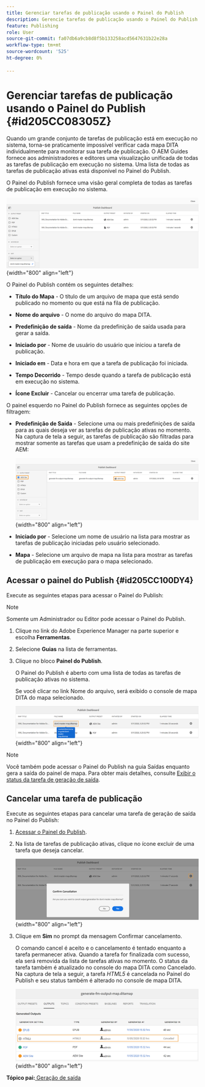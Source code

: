 ```yaml
---
title: Gerenciar tarefas de publicação usando o Painel do Publish
description: Gerencie tarefas de publicação usando o Painel do Publish no AEM Guides. Saber como acessar o painel de publicação e cancelar uma tarefa de publicação.
feature: Publishing
role: User
source-git-commit: fa07db6a9cb8d8f5b133258acd5647631b22e28a
workflow-type: tm+mt
source-wordcount: '525'
ht-degree: 0%

---
```


# Gerenciar tarefas de publicação usando o Painel do Publish {#id205CC08305Z}

Quando um grande conjunto de tarefas de publicação está em execução no sistema, torna-se praticamente impossível verificar cada mapa DITA individualmente para monitorar sua tarefa de publicação. O AEM Guides fornece aos administradores e editores uma visualização unificada de todas as tarefas de publicação em execução no sistema. Uma lista de todas as tarefas de publicação ativas está disponível no Painel do Publish.

O Painel do Publish fornece uma visão geral completa de todas as tarefas de publicação em execução no sistema.

![](images/publish-dashboard.png){width="800" align="left"}

O Painel do Publish contém os seguintes detalhes:

- **Título do Mapa** - O título de um arquivo de mapa que está sendo publicado no momento ou que está na fila de publicação.

- **Nome do arquivo** - O nome do arquivo do mapa DITA.

- **Predefinição de saída** - Nome da predefinição de saída usada para gerar a saída.

- **Iniciado por** - Nome de usuário do usuário que iniciou a tarefa de publicação.

- **Iniciado em** - Data e hora em que a tarefa de publicação foi iniciada.

- **Tempo Decorrido** - Tempo desde quando a tarefa de publicação está em execução no sistema.

- **Ícone Excluir** - Cancelar ou encerrar uma tarefa de publicação.

O painel esquerdo no Painel do Publish fornece as seguintes opções de filtragem:

- **Predefinição de Saída** - Selecione uma ou mais predefinições de saída para as quais deseja ver as tarefas de publicação ativas no momento. Na captura de tela a seguir, as tarefas de publicação são filtradas para mostrar somente as tarefas que usam a predefinição de saída do site AEM:

  ![](images/publish-dashboard-preset-filter.png){width="800" align="left"}

- **Iniciado por** - Selecione um nome de usuário na lista para mostrar as tarefas de publicação iniciadas pelo usuário selecionado.

- **Mapa** - Selecione um arquivo de mapa na lista para mostrar as tarefas de publicação em execução para o mapa selecionado.

## Acessar o painel do Publish {#id205CC100DY4}

Execute as seguintes etapas para acessar o Painel do Publish:

>[!NOTE]
>
> Somente um Administrador ou Editor pode acessar o Painel do Publish.

1. Clique no link do Adobe Experience Manager na parte superior e escolha **Ferramentas**.

1. Selecione **Guias** na lista de ferramentas.

1. Clique no bloco **Painel do Publish**.

   O Painel do Publish é aberto com uma lista de todas as tarefas de publicação ativas no sistema.

   Se você clicar no link Nome do arquivo, será exibido o console de mapa DITA do mapa selecionado.

   ![](images/publish-dashboard-click-filename-link.png){width="800" align="left"}


>[!NOTE]
>
> Você também pode acessar o Painel do Publish na guia Saídas enquanto gera a saída do painel de mapa. Para obter mais detalhes, consulte [Exibir o status da tarefa de geração de saída](generate-output-for-a-dita-map.md#viewing_output_history).

## Cancelar uma tarefa de publicação

Execute as seguintes etapas para cancelar uma tarefa de geração de saída no Painel do Publish:

1. [Acessar o Painel do Publish](#id205CC100DY4).

1. Na lista de tarefas de publicação ativas, clique no ícone excluir de uma tarefa que deseja cancelar.

   ![](images/publish-dashboard-cancel-task.png){width="800" align="left"}

1. Clique em **Sim** no prompt da mensagem Confirmar cancelamento.

   O comando cancel é aceito e o cancelamento é tentado enquanto a tarefa permanecer ativa. Quando a tarefa for finalizada com sucesso, ela será removida da lista de tarefas ativas no momento. O status da tarefa também é atualizado no console do mapa DITA como Cancelado. Na captura de tela a seguir, a tarefa *HTML5* é cancelada no Painel do Publish e seu status também é alterado no console de mapa DITA.

   ![](images/cancelled-output-task.png){width="800" align="left"}


**Tópico pai:**[ Geração de saída](generate-output.md)
